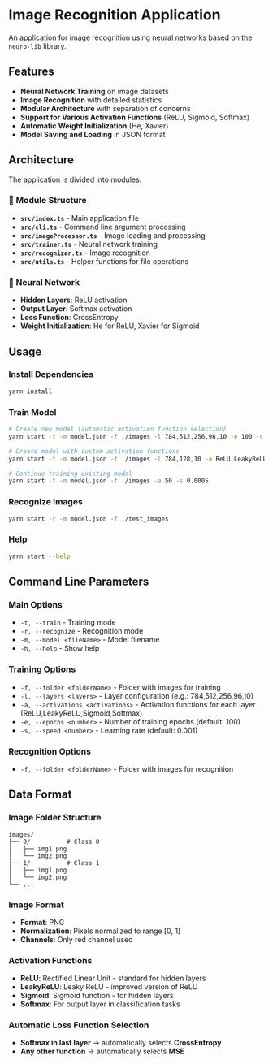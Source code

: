 # Image Recognition Application

An application for image recognition using neural networks based on the `neuro-lib` library.

## Features

- **Neural Network Training** on image datasets
- **Image Recognition** with detailed statistics
- **Modular Architecture** with separation of concerns
- **Support for Various Activation Functions** (ReLU, Sigmoid, Softmax)
- **Automatic Weight Initialization** (He, Xavier)
- **Model Saving and Loading** in JSON format

## Architecture

The application is divided into modules:

### 📁 Module Structure

- **`src/index.ts`** - Main application file
- **`src/cli.ts`** - Command line argument processing
- **`src/imageProcessor.ts`** - Image loading and processing
- **`src/trainer.ts`** - Neural network training
- **`src/recognizer.ts`** - Image recognition
- **`src/utils.ts`** - Helper functions for file operations

### 🧠 Neural Network

- **Hidden Layers**: ReLU activation
- **Output Layer**: Softmax activation
- **Loss Function**: CrossEntropy
- **Weight Initialization**: He for ReLU, Xavier for Sigmoid

## Usage

### Install Dependencies

```bash
yarn install
```

### Train Model

```bash
# Create new model (automatic activation function selection)
yarn start -t -m model.json -f ./images -l 784,512,256,96,10 -e 100 -s 0.001

# Create model with custom activation functions
yarn start -t -m model.json -f ./images -l 784,128,10 -a ReLU,LeakyReLU,Softmax -e 100 -s 0.001

# Continue training existing model
yarn start -t -m model.json -f ./images -e 50 -s 0.0005
```

### Recognize Images

```bash
yarn start -r -m model.json -f ./test_images
```

### Help

```bash
yarn start --help
```

## Command Line Parameters

### Main Options

- `-t, --train` - Training mode
- `-r, --recognize` - Recognition mode
- `-m, --model <fileName>` - Model filename
- `-h, --help` - Show help

### Training Options

- `-f, --folder <folderName>` - Folder with images for training
- `-l, --layers <layers>` - Layer configuration (e.g.: 784,512,256,96,10)
- `-a, --activations <activations>` - Activation functions for each layer (ReLU,LeakyReLU,Sigmoid,Softmax)
- `-e, --epochs <number>` - Number of training epochs (default: 100)
- `-s, --speed <number>` - Learning rate (default: 0.001)

### Recognition Options

- `-f, --folder <folderName>` - Folder with images for recognition

## Data Format

### Image Folder Structure

```
images/
├── 0/          # Class 0
│   ├── img1.png
│   └── img2.png
├── 1/          # Class 1
│   ├── img1.png
│   └── img2.png
└── ...
```

### Image Format

- **Format**: PNG
- **Normalization**: Pixels normalized to range [0, 1]
- **Channels**: Only red channel used

### Activation Functions

- **ReLU**: Rectified Linear Unit - standard for hidden layers
- **LeakyReLU**: Leaky ReLU - improved version of ReLU
- **Sigmoid**: Sigmoid function - for hidden layers
- **Softmax**: For output layer in classification tasks

### Automatic Loss Function Selection

- **Softmax in last layer** → automatically selects **CrossEntropy**
- **Any other function** → automatically selects **MSE**
